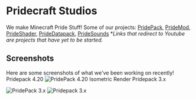 # Pridecraft Studios
We make Minecraft Pride Stuff!
Some of our projects:
[PridePack](https://github.com/Pridecraft-Studios/PridePack), [PrideMod](https://github.com/Pridecraft-Studios/PrideMod), [PrideShader](https://youtu.be/dQw4w9WgXcQ), [PrideDatapack](https://youtu.be/dQw4w9WgXcQ), [PrideSounds](https://youtu.be/dQw4w9WgXcQ)
**Links that redirect to Youtube are projects that have yet to be started.*
## Screenshots
Here are some screenshots of what we've been working on recently!
Pridepack 4.20
![PridePack 4.20 Isometric Render](https://media.discordapp.net/attachments/1091977141815627946/1092168214030590022/area_render_2_.png?width=585&height=585)
Pridepack 3.x

![PridePack 3.x](https://i.imgur.com/w8vFVUB.png)
![Pridepack 3.x](https://i.imgur.com/FtSnD2P.png)


<!--

I'm too lazy to remove this

**Here are some ideas to get you started:**

🙋‍♀️ A short introduction - what is your organization all about?
🌈 Contribution guidelines - how can the community get involved?
👩‍💻 Useful resources - where can the community find your docs? Is there anything else the community should know?
🍿 Fun facts - what does your team eat for breakfast?
🧙 Remember, you can do mighty things with the power of [Markdown](https://docs.github.com/github/writing-on-github/getting-started-with-writing-and-formatting-on-github/basic-writing-and-formatting-syntax)
-->
